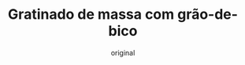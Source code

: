 ---
layout: post
layout-type: 1
title: "Gratinado de massa com grão-de-bico"
description: "Gratinado vegano de fusilli com tomate cherry, grão-de-bico, cogumelos e 'queijo' estilo grego"
keywords: "Gratinado vegano de fusilli, Receita de gratinado com queijo vegano, Gratinado de grão-de-bico, Receita vegana com cogumelos, Gratinado com tomate cherry, Massa vegana gratinada, Gratinado saudável sem lactose, Prato principal vegano, Receita com queijo estilo grego vegano, Gratinado fácil e rápido"
permalink: /gratinado-fusilli-cherry-e-queijo/
type: ["Almoço/Jantar"]
protein: ["grao"]
image: "/assets/img/gratinado-grão-de-bico.webp"
serve: 4 refeições
diet: ["s-soja","s-frutos-secos"]
time-total: 55
time-prepar: 15
time-confe: 40
calorias: 532
proteinas: 17.55
lipidos: 23
hidratos: 71.5
author: original
new: "yes"
ingredients:
    - 200 gr | de Massa Fusilli
    - 4 copos | de Grão-de-Bico
    - 400 gr | de Tomate Cherry
    - 300 gr | de Cogumelos Pleurothus
    - 1 | Cebola
    - 4 dentes | de Alho
    - 1 bloco | de 'Queijo Feta' da Violife
    - 3 c.sopa | de Azeite
    - 2 c.sopa | de Levedura Nutricional
    - "| Sal q.b."
    - "| Pimenta q.b."
instructions:
    - Cortar as cebolas em meias-luas, picar o alho e cortar os cogumelos em tiras.
    - Colocar tudo num tabuleiro, juntamente com o grão-de-bico e os tomates cherry.
    - Adicionar o azeite, a levedura nutricional, o sal e a pimenta preta. Misturar bem para envolver todos os ingredientes.
    - Fazer um espaço no centro do tabuleiro e colocar o queijo.
    - Levar ao forno pré-aquecido a 180ºC por 30-40 minutos, até os legumes ficarem macios e dourados.
    - Enquanto isso, cozer a massa conforme as instruções da embalagem.
    - No final, juntar a massa cozida ao tabuleiro, misturar tudo cuidadosamente e está pronto a servir.
notes:
    - O queijo que usamos é da [violife](https://www.violife.com/pt-pt/os-nossos-produtos/estilo-grego)
---